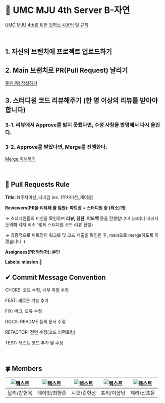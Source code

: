 # 💚 UMC MJU 4th Server B-자연
[UMC MJU 4th를 위한 깃허브 사용법 및 규칙](https://makeus-challenge.notion.site/UMC-MJU-GITHUB-RULE-37679fa4f8fb4af4b2d0504b2a3e432d)

<br>

## 1. 자신의 브랜치에 프로젝트 업로드하기

## 2. Main 브랜치로 PR(Pull Request) 날리기
[좋은 PR 작성하기](https://medium.com/hayanmind-tech-blog-kr/%EC%A2%8B%EC%9D%80-pr%EC%97%90-%EB%8C%80%ED%95%9C-%EB%8B%A8%EC%83%81-6586c3f757ac)

## 3. 스터디원 코드 리뷰해주기 (한 명 이상의 리뷰를 받아야합니다)
### 3-1. 리뷰에서 Approve를 받지 못했다면, 수정 사항을 반영해서 다시 올린다.
### 3-2. Approve를 받았다면, Merge를 진행한다.
[Merge 이해하기](https://im-developer.tistory.com/182)

<br>

## 🌱 Pull Requests Rule 
**Title**: N주차미션_닉네임 (ex. 1주차미션_제이콥)

**Reviewers(PR을 리뷰해 줄 팀원): 파트장 + 스터디원 중 (최소)1명**

→ 스터디원들의 미션을 확인하며 **리뷰, 칭찬, 피드백** 등을 진행합니다! 
    (스터디 내에서 논의해 각자 최소 1명의 스터디원 코드 리뷰 진행)

→ 최종적으로 파트장이 워크북 및 코드 제출을 확인한 후, 
    main으로 merge하도록 하겠습니다 :)

**Assignees(PR 담당자): 본인**

**Labels: mission 🚀**



## ✔ Commit Message Convention
CHORE: 코드 수정, 내부 파일 수정

FEAT: 새로운 기능 추가

FIX: 버그, 오류 수정

DOCS: README 등의 문서 수정

REFACTOR: 전면 수정(코드 리펙토링)

TEST: 테스트 코드 추가 및 수정

<br>

## 🍀 Members
| [![텍스트](https://avatars.githubusercontent.com/u/43662405?v=4)](https://github.com/hyunw9) | [![텍스트](https://avatars.githubusercontent.com/u/90085154?v=4)](https://github.com/devholic22) | [![텍스트](https://avatars.githubusercontent.com/u/122839143?v=4)](https://github.com/evgeniac10) | [![텍스트](https://avatars.githubusercontent.com/u/77337977?v=4)](https://github.com/lsn5963) | [![텍스트](https://avatars.githubusercontent.com/u/95676587?v=4)](https://github.com/choeun7) |
|:---:|:---:|:---:|:---:|:---:|
| 달리/강현욱 | 데이빗/최현준 | 시오/김현성 | 프리/이상남 | 제리/신초은 |
